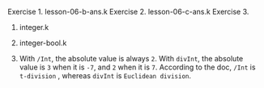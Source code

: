Exercise 1. lesson-06-b-ans.k
Exercise 2. lesson-06-c-ans.k
Exercise 3.

1. integer.k

2. integer-bool.k

3. With `/Int`, the absolute value is always `2`. With `divInt`, the absolute value is `3` when it is `-7`, and `2` when it is `7`. 
According to the doc, `/Int` is `t-division` , whereas `divInt` is `Euclidean division`.


